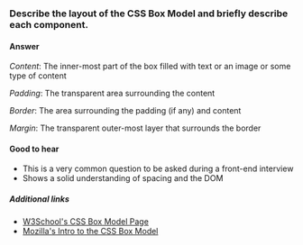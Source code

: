 ### Describe the layout of the CSS Box Model and briefly describe each component.

#### Answer

<!-- Your answer goes here. -->

*Content*: The inner-most part of the box filled with text or an image or some type of content  

*Padding*: The transparent area surrounding the content  

*Border*: The area surrounding the padding (if any) and content  

*Margin*: The transparent outer-most layer that surrounds the border

#### Good to hear

<!-- Whenever possible, include the short list of bullet points that sum up the answer. -->
- This is a very common question to be asked during a front-end interview
- Shows a solid understanding of spacing and the DOM

##### Additional links

<!-- Whenever possible, link a more detailed explanation. -->

* [W3School's CSS Box Model Page](https://www.w3schools.com/Css/css_boxmodel.asp)
* [Mozilla's Intro to the CSS Box Model](https://developer.mozilla.org/en-US/docs/Web/CSS/CSS_Box_Model/Introduction_to_the_CSS_box_model)

<!-- tags: (css) -->

<!-- expertise: (1) -->
